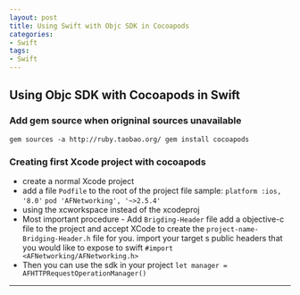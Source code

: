 ```yaml
---
layout: post
title: Using Swift with Objc SDK in Cocoapods
categories:
- Swift
tags:
- Swift
---
```


     
	 
## Using Objc SDK with Cocoapods in Swift
### Add gem source when origninal sources unavailable
`gem sources -a http://ruby.taobao.org/
gem install cocoapods`

### Creating first Xcode project with cocoapods
* create a normal Xcode project
* add a file `Podfile` to the root of the project
file sample:
`platform :ios, '8.0'`
`pod 'AFNetworking', '~>2.5.4'`
* using the xcworkspace instead of the xcodeproj
* Most important procedure - Add `Brigding-Header` file
add a objective-c file to the project and accept XCode to create the `project-name-Bridging-Header.h` file for you.
import your target s public headers that you would like to expose to swift
`#import <AFNetworking/AFNetworking.h>`
* Then you can use the sdk in your project
`let manager = AFHTTPRequestOperationManager()`

----
